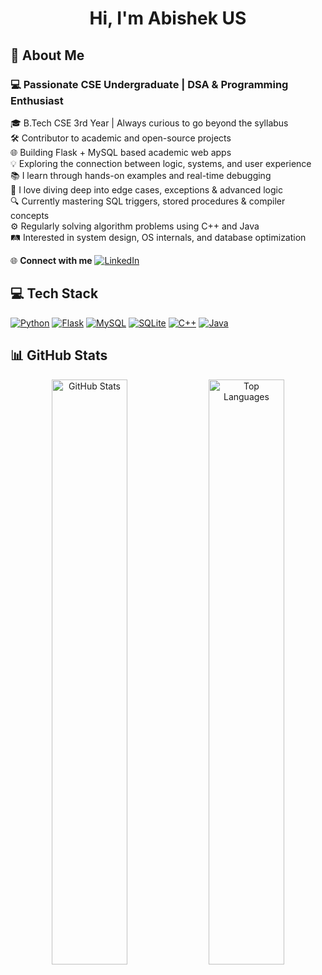 <h1 align="center">Hi, I'm Abishek US</h1>

## 💫 About Me

<h3>💻 Passionate CSE Undergraduate | DSA & Programming Enthusiast</h3>

🎓  B.Tech CSE 3rd Year | Always curious to go beyond the syllabus  
🛠️  Contributor to academic and open-source projects  
🌐  Building Flask + MySQL based academic web apps  
💡  Exploring the connection between logic, systems, and user experience  
📚  I learn through hands-on examples and real-time debugging  
🧠  I love diving deep into edge cases, exceptions & advanced logic  
🔍  Currently mastering SQL triggers, stored procedures & compiler concepts  
⚙️  Regularly solving algorithm problems using C++ and Java  
🛤️  Interested in system design, OS internals, and database optimization    


🌐 **Connect with me** 
[![LinkedIn](https://img.shields.io/badge/-LinkedIn-0077B5?style=flat-square&logo=linkedin&logoColor=white)](https://www.linkedin.com/in/abishek-u-s-488b0b291?utm_source=share&utm_campaign=share_via&utm_content=profile&utm_medium=android_app)

## 💻 **Tech Stack**  

[![Python](https://img.shields.io/badge/Python-3776AB?style=for-the-badge&logo=python&logoColor=white)](https://www.python.org/)
[![Flask](https://img.shields.io/badge/Flask-000000?style=for-the-badge&logo=flask&logoColor=white)](https://flask.palletsprojects.com/)
[![MySQL](https://img.shields.io/badge/MySQL-00758F?style=for-the-badge&logo=mysql&logoColor=white)](https://www.mysql.com/)
[![SQLite](https://img.shields.io/badge/SQLite-07405E?style=for-the-badge&logo=sqlite&logoColor=white)](https://www.sqlite.org/)
[![C++](https://img.shields.io/badge/C%2B%2B-00599C?style=for-the-badge&logo=c%2B%2B&logoColor=white)](https://isocpp.org/)
[![Java](https://img.shields.io/badge/Java-ED8B00?style=for-the-badge&logo=java&logoColor=white)](https://www.java.com/)

## 📊 **GitHub Stats**  
<p align="center">
  <img src="https://github-readme-stats.vercel.app/api?username=Abishekus01&show_icons=true&theme=radical&hide_border=false&border_radius=15&rank_icon=github&include_all_commits=true&custom_title=💎%20Abishek's%20GitHub%20Stats" alt="GitHub Stats" width="49%"/>
  <img src="https://github-readme-stats.vercel.app/api/top-langs/?username=Abishekus01&layout=donut&theme=radical&hide_border=false&border_radius=15&langs_count=8&custom_title=🧠%20Top%20Languages%20Used" alt="Top Languages" width="49%"/>
</p>

